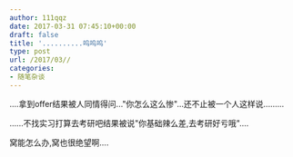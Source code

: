 ```yaml
---
author: 111qqz
date: 2017-03-31 07:45:10+00:00
draft: false
title: '..........呜呜呜'
type: post
url: /2017/03//
categories:
- 随笔杂谈
---
```


....拿到offer结果被人同情得问..."你怎么这么惨"...还不止被一个人这样说.........

......不找实习打算去考研吧结果被说"你基础辣么差,去考研好亏哦"....

窝能怎么办,窝也很绝望啊....

